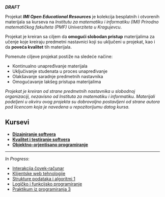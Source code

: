 **_DRAFT_**

Projekat **_IMI Open Educational Resources_** je kolekcija besplatnih i otvorenih materijala sa kurseva na _Institutu za matematiku i informatiku (IMI) Prirodno matematičkog fakulteta (PMF) Univerziteta u Kragujevcu_.

Projekat je kreiran sa ciljem da **omogući slobodan pristup** materijalima za učenje koje kreiraju predmetni nastavnici koji su uključeni u projekat, kao i da **poveća kvalitet** tih materijala. 

Pomenute ciljeve projekat postiže na sledeće načine:
- Kontinualno unapređivanje materijala
- Uključivanje studenata u proces unapređivanje
- Olakšavanje saradnje predmetnih nastavnika
- Omogućavanje lakšeg pristupa materijalima

_Projekat je kreiran od strane predmetnih nastavnika u slobodnoj organizaciji, nezavisno od Instituta za matematiku i informatiku. Materijali podeljeni u okviru ovog projekta su dobrovoljno postavljeni od strane autora pod licencom koja je navedena u repozitorijumu datog kursa._

## Kursevi

- [**Dizajniranje softvera**](ds)
- [**Kvalitet i testiranje softvera**](kts)
- [**Objektno-orjentisano programiranje**](oop)

---
_In Progress_:
- [Interakcija čovek-računar](icr)
- [Klijentske web tehnologije](kwt)
- [Strukture podataka i algoritmi 1](spa1)
- [Logičko i funkcijsko programiranje](lfp)
- [Praktikum iz programiranja 3](pip3)

